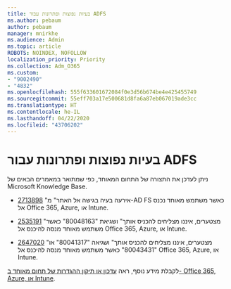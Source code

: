 ```yaml
---
title: בעיות נפוצות ופתרונות עבור ADFS
ms.author: pebaum
author: pebaum
manager: mnirkhe
ms.audience: Admin
ms.topic: article
ROBOTS: NOINDEX, NOFOLLOW
localization_priority: Priority
ms.collection: Adm_O365
ms.custom:
- "9002490"
- "4832"
ms.openlocfilehash: 555f633601672084f0e3d56b674be4e425455749
ms.sourcegitcommit: 55eff703a17e500681d8fa6a87eb067019ade3cc
ms.translationtype: HT
ms.contentlocale: he-IL
ms.lasthandoff: 04/22/2020
ms.locfileid: "43706202"
---
```

# <a name="common-issues-and-resolutions-for-adfs"></a>בעיות נפוצות ופתרונות עבור ADFS

ניתן לעדכן את התצורה של התחום המאוחד, כפי שמתואר במאמרים הבאים של Microsoft Knowledge Base.

- [2713898](https://support.microsoft.com/help/2713898) "אירעה בעיה בגישה אל האתר" מ-AD FS כאשר משתמש מאוחד נכנס אל Office 365,‏ Azure, או Intune.

- [2535191](https://support.microsoft.com/help/2535191) "מצטערים, איננו מצליחים להכניס אותך" ושגיאת "80048163" כאשר משתמש מאוחד מנסה להיכנס אל Office 365,‏ Azure, או Intune.

- [2647020](https://support.microsoft.com/help/2647020) "מצטערים, איננו מצליחים להכניס אותך" ושגיאה "80041317" או "80043431" כאשר משתמש מאוחד מנסה להיכנס אל Office 365,‏ Azure, או Intune.

לקבלת מידע נוסף, ראה [עדכון או תיקון ההגדרות של תחום מאוחד ב- Office 365,‏ Azure, או Intune](https://docs.microsoft.com/office365/troubleshoot/active-directory/update-federated-domain-office-365).
